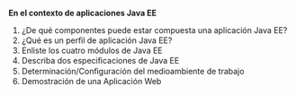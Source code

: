 **En el contexto de aplicaciones  Java EE** 

1. ¿De qué componentes puede estar compuesta una aplicación Java EE?
2. ¿Qué es un perﬁl de aplicación Java EE?
3. Enliste los cuatro módulos de Java EE
4. Describa dos especiﬁcaciones de Java EE
5. Determinación/Conﬁguración del medioambiente de trabajo
6. Demostración de una Aplicación Web